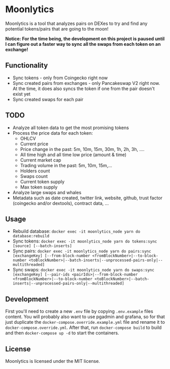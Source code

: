 # Moonlytics

Moonlytics is a tool that analyzes pairs on DEXes to try and find any potential tokens/pairs that are going to the moon!

**Notice: For the time being, the development on this project is paused until I can figure out a faster way to sync all the swaps from each token on an exchange!**

## Functionality

* Sync tokens - only from Coingecko right now
* Sync created pairs from exchanges - only Pancakeswap V2 right now. At the time, it does also syncs the token if one from the pair doesn't exist yet
* Sync created swaps for each pair

## TODO

* Analyze all token data to get the most promising tokens
* Process the price data for each token:
  * OHLCV
  * Current price
  * Price change in the past: 5m, 10m, 15m, 30m, 1h, 2h, 3h, ....
  * All time high and all time low price (amount & time)
  * Current market cap
  * Trading volume in the past: 5m, 10m, 15m,...
  * Holders count
  * Swaps count
  * Current token supply
  * Max token supply
* Analyze large swaps and whales
* Metadata such as date created, twitter link, website, github, trust factor (coingecko and/or dextools), contract data, ...

## Usage

* Rebuild database: `docker exec -it moonlytics_node yarn do database:rebuild`
* Sync tokens: `docker exec -it moonlytics_node yarn do tokens:sync [source] [--batch-inserts]`
* Sync pairs: `docker exec -it moonlytics_node yarn do pairs:sync [exchangeKey] [--from-block-number <fromBlockNumber>|--to-block-number <toBlockNumber>|--batch-inserts|--unprocessed-pairs-only|--multithreaded]`
* Sync swaps: `docker exec -it moonlytics_node yarn do swaps:sync [exchangeKey] [--pair-ids <pairIds>|--from-block-number <fromBlockNumber>|--to-block-number <toBlockNumber>|--batch-inserts|--unprocessed-pairs-only|--multithreaded]`

## Development

First you'll need to create a new `.env` file by copying `.env.example` files content. You will probably also want to use pgadmin and grafana, so for that just duplicate the `docker-compose.override.example.yml` file and rename it to `docker-compose.override.yml`. After that, run `docker-compose build` to build and then `docker-compose up -d` to start the containers.


## License

Moonlytics is licensed under the MIT license.
